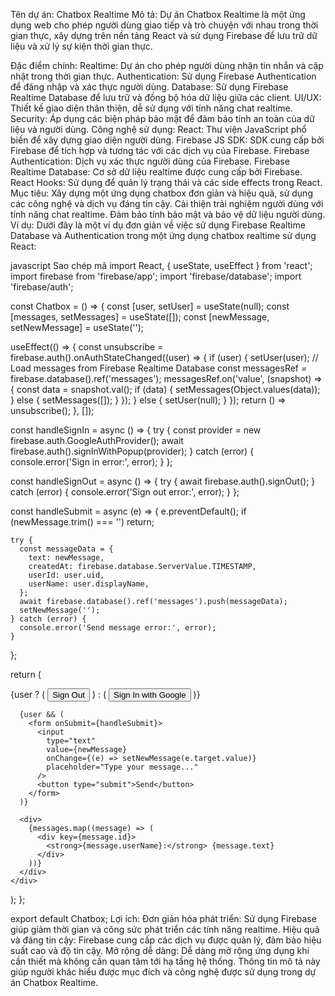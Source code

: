 Tên dự án: Chatbox Realtime
Mô tả:
Dự án Chatbox Realtime là một ứng dụng web cho phép người dùng giao tiếp và trò chuyện với nhau trong thời gian thực, xây dựng trên nền tảng React và sử dụng Firebase để lưu trữ dữ liệu và xử lý sự kiện thời gian thực.

Đặc điểm chính:
Realtime: Dự án cho phép người dùng nhận tin nhắn và cập nhật trong thời gian thực.
Authentication: Sử dụng Firebase Authentication để đăng nhập và xác thực người dùng.
Database: Sử dụng Firebase Realtime Database để lưu trữ và đồng bộ hóa dữ liệu giữa các client.
UI/UX: Thiết kế giao diện thân thiện, dễ sử dụng với tính năng chat realtime.
Security: Áp dụng các biện pháp bảo mật để đảm bảo tính an toàn của dữ liệu và người dùng.
Công nghệ sử dụng:
React: Thư viện JavaScript phổ biến để xây dựng giao diện người dùng.
Firebase JS SDK: SDK cung cấp bởi Firebase để tích hợp và tương tác với các dịch vụ của Firebase.
Firebase Authentication: Dịch vụ xác thực người dùng của Firebase.
Firebase Realtime Database: Cơ sở dữ liệu realtime được cung cấp bởi Firebase.
React Hooks: Sử dụng để quản lý trạng thái và các side effects trong React.
Mục tiêu:
Xây dựng một ứng dụng chatbox đơn giản và hiệu quả, sử dụng các công nghệ và dịch vụ đáng tin cậy.
Cải thiện trải nghiệm người dùng với tính năng chat realtime.
Đảm bảo tính bảo mật và bảo vệ dữ liệu người dùng.
Ví dụ:
Dưới đây là một ví dụ đơn giản về việc sử dụng Firebase Realtime Database và Authentication trong một ứng dụng chatbox realtime sử dụng React:

javascript
Sao chép mã
import React, { useState, useEffect } from 'react';
import firebase from 'firebase/app';
import 'firebase/database';
import 'firebase/auth';

const Chatbox = () => {
  const [user, setUser] = useState(null);
  const [messages, setMessages] = useState([]);
  const [newMessage, setNewMessage] = useState('');

  useEffect(() => {
    const unsubscribe = firebase.auth().onAuthStateChanged((user) => {
      if (user) {
        setUser(user);
        // Load messages from Firebase Realtime Database
        const messagesRef = firebase.database().ref('messages');
        messagesRef.on('value', (snapshot) => {
          const data = snapshot.val();
          if (data) {
            setMessages(Object.values(data));
          } else {
            setMessages([]);
          }
        });
      } else {
        setUser(null);
      }
    });
    return () => unsubscribe();
  }, []);

  const handleSignIn = async () => {
    try {
      const provider = new firebase.auth.GoogleAuthProvider();
      await firebase.auth().signInWithPopup(provider);
    } catch (error) {
      console.error('Sign in error:', error);
    }
  };

  const handleSignOut = async () => {
    try {
      await firebase.auth().signOut();
    } catch (error) {
      console.error('Sign out error:', error);
    }
  };

  const handleSubmit = async (e) => {
    e.preventDefault();
    if (newMessage.trim() === '') return;

    try {
      const messageData = {
        text: newMessage,
        createdAt: firebase.database.ServerValue.TIMESTAMP,
        userId: user.uid,
        userName: user.displayName,
      };
      await firebase.database().ref('messages').push(messageData);
      setNewMessage('');
    } catch (error) {
      console.error('Send message error:', error);
    }
  };

  return (
    <div>
      {user ? (
        <button onClick={handleSignOut}>Sign Out</button>
      ) : (
        <button onClick={handleSignIn}>Sign In with Google</button>
      )}

      {user && (
        <form onSubmit={handleSubmit}>
          <input
            type="text"
            value={newMessage}
            onChange={(e) => setNewMessage(e.target.value)}
            placeholder="Type your message..."
          />
          <button type="submit">Send</button>
        </form>
      )}

      <div>
        {messages.map((message) => (
          <div key={message.id}>
            <strong>{message.userName}:</strong> {message.text}
          </div>
        ))}
      </div>
    </div>
  );
};

export default Chatbox;
Lợi ích:
Đơn giản hóa phát triển: Sử dụng Firebase giúp giảm thời gian và công sức phát triển các tính năng realtime.
Hiệu quả và đáng tin cậy: Firebase cung cấp các dịch vụ được quản lý, đảm bảo hiệu suất cao và độ tin cậy.
Mở rộng dễ dàng: Dễ dàng mở rộng ứng dụng khi cần thiết mà không cần quan tâm tới hạ tầng hệ thống.
Thông tin mô tả này giúp người khác hiểu được mục đích và công nghệ được sử dụng trong dự án Chatbox Realtime.
